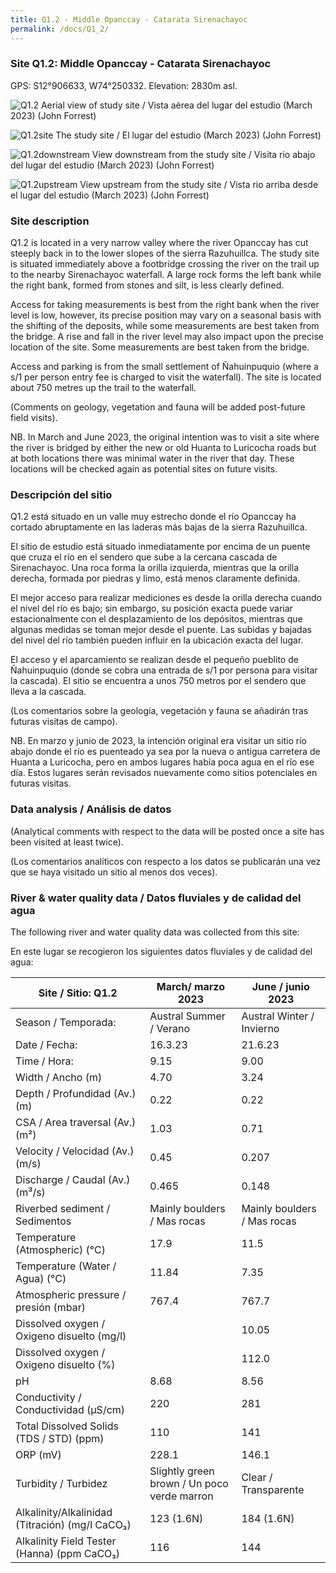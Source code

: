 ```yaml
---
title: Q1.2 - Middle Opanccay - Catarata Sirenachayoc
permalink: /docs/Q1_2/
---
```



### Site Q1.2: Middle Opanccay - Catarata Sirenachayoc

GPS: S12°906633, W74°250332. 
Elevation: 2830m asl.


![Q1.2](/assets/sites/Q1.2.jpg)
Aerial view of study site / Vista aérea del lugar del estudio (March 2023) (John Forrest)


![Q1.2site](/assets/sites/Q1.2site.jpg)
The study site / El lugar del estudio (March 2023) (John Forrest)


![Q1.2downstream](/assets/sites/Q1.2downstream.jpg)
View downstream from the study site / Visita rio abajo del lugar del estudio (March 2023) (John Forrest)


![Q1.2upstream](/assets/sites/Q1.2upstream.jpg)
View upstream from the study site / Vista rio arriba desde el lugar del estudio (March 2023) (John Forrest)


### Site description

Q1.2 is located in a very narrow valley where the river Opanccay has cut steeply back in to the lower slopes of the sierra Razuhuillca. The study site is situated immediately above a footbridge crossing the river on the trail up to the nearby Sirenachayoc waterfall. A large rock forms the left bank while the right bank, formed from stones and silt, is less clearly defined.

Access for taking measurements is best from the right bank when the river level is low, however, its  precise position may vary on a seasonal basis with the shifting of the deposits, while some measurements are best taken from the bridge. A rise and fall in the river level may also impact upon the precise location of the site. Some measurements are best taken from the bridge.

Access and parking is from the small settlement of Ñahuinpuquio (where a s/1 per person entry fee is charged to visit the waterfall). The site is located about 750 metres up the trail to the waterfall.

(Comments on geology, vegetation and fauna will be added post-future field visits).

NB. In March and June 2023, the original intention was to visit a site where the river is bridged by either the new or old Huanta to Luricocha roads but at both locations there was minimal water in the river that day. These locations will be checked again as potential sites on future visits.

### Descripción del sitio

Q1.2 está situado en un valle muy estrecho donde el río Opanccay ha cortado abruptamente en las laderas más bajas de la sierra Razuhuillca. 

El sitio de estudio está situado inmediatamente por encima de un puente que cruza el río en el sendero que sube a la cercana cascada de Sirenachayoc. Una roca forma la orilla izquierda, mientras que la orilla derecha, formada por piedras y limo, está menos claramente definida.

El mejor acceso para realizar mediciones es desde la orilla derecha cuando el nivel del río es bajo; sin embargo, su posición exacta puede variar estacionalmente con el desplazamiento de los depósitos, mientras que algunas medidas se toman mejor desde el puente. Las subidas y bajadas del nivel del río también pueden influir en la ubicación exacta del lugar.

El acceso y el aparcamiento se realizan desde el pequeño pueblito de Ñahuinpuquio (donde se cobra una entrada de s/1 por persona para visitar la cascada). El sitio se encuentra a unos 750 metros por el sendero que lleva a la cascada.

(Los comentarios sobre la geología, vegetación y fauna se añadirán tras futuras visitas de campo).

NB. En marzo y junio de 2023, la intención original era visitar un sitio río abajo donde el río es puenteado ya sea por la nueva o antigua carretera de Huanta a Luricocha, pero en ambos lugares había poca agua en el río ese día. Estos lugares serán revisados nuevamente como sitios potenciales en futuras visitas.


### Data analysis / Análisis de datos

(Analytical comments with respect to the data will be posted once a site has been visited at least twice).

(Los comentarios analíticos con respecto a los datos se publicarán una vez que se haya visitado un sitio al menos dos veces).

### River & water quality data / Datos fluviales y de calidad del agua

The following river and water quality data was collected from this site:

En este lugar se recogieron los siguientes datos fluviales y de calidad del agua:

|      Site / Sitio: Q1.2                                  |       March/ marzo 2023                             |       June / junio 2023            |
|----------------------------------------------------------|-----------------------------------------------------|------------------------------------|
|     Season / Temporada:                                  |     Austral Summer / Verano                         |     Austral Winter / Invierno      |
|     Date / Fecha:                                        |     16.3.23                                         |     21.6.23                        |
|     Time / Hora:                                         |     9.15                                            |     9.00                           |
|     Width / Ancho (m)                                    |     4.70                                            |     3.24                           |
|     Depth / Profundidad (Av.) (m)                        |     0.22                                            |     0.22                           |
|     CSA / Area traversal (Av.) (m²)                      |     1.03                                            |     0.71                           |
|     Velocity / Velocidad  (Av.) (m/s)                    |     0.45                                            |     0.207                          |
|     Discharge / Caudal (Av.) (m³/s)                      |     0.465                                           |     0.148                          |
|     Riverbed sediment / Sedimentos                       |     Mainly boulders / Mas rocas                     |     Mainly boulders / Mas rocas    |
|     Temperature (Atmospheric) (°C)                       |     17.9                                            |     11.5                           |
|     Temperature (Water / Agua) (°C)                      |     11.84                                           |     7.35                           |
|     Atmospheric pressure / presión (mbar)                |     767.4                                           |     767.7                          |
|     Dissolved oxygen /   Oxigeno disuelto (mg/l)         |                                                     |     10.05                          |
|     Dissolved oxygen / Oxigeno disuelto (%)              |                                                     |     112.0                          |
|     pH                                                   |     8.68                                            |     8.56                           |
|     Conductivity / Conductividad (µS/cm)                 |     220                                             |     281                            |
|     Total Dissolved Solids (TDS / STD)  (ppm)            |     110                                             |     141                            |
|     ORP (mV)                                             |     228.1                                           |     146.1                          |
|     Turbidity / Turbidez                                 |     Slightly green brown / Un poco verde marron     |     Clear / Transparente           |
|     Alkalinity/Alkalinidad   (Titración) (mg/l CaCO₃)    |     123 (1.6N)                                      |     184 (1.6N)                     |
|     Alkalinity Field Tester (Hanna) (ppm CaCO₃)          |     116                                             |     144                            |

